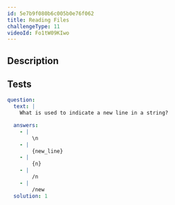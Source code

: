 ```yaml
---
id: 5e7b9f080b6c005b0e76f062
title: Reading Files
challengeType: 11
videoId: Fo1tW09KIwo
---
```


## Description

<section id='description'>

</section>

## Tests

<section id='tests'>

```yml
question:
  text: |
    What is used to indicate a new line in a string?

  answers:
    - |
        \n
    - |
        {new_line}
    - |
        {n}
    - |
        /n
    - |
        /new
  solution: 1
```

</section>
